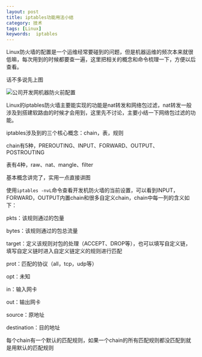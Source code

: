 ```yaml
---
layout: post
title: iptables功能用法小结
category: 技术
tags: [Linux] 
keywords:  iptables
---
```


Linux防火墙的配置是一个运维经常要碰到的问题，但是机器运维的频次本来就很低嘛，每次用到的时候都要查一遍，这里把相关的概念和命令梳理一下，方便以后查看。

话不多说先上图

![公司开发网机器防火前配置](http://shp.qpic.cn/zc_large/0/838_1488187305000/800)

Linux的iptables防火墙主要能实现的功能是nat转发和网络包过滤，nat转发一般涉及到搭建软路由的时候才会用到，这里先不讨论，主要小结一下网络包过滤的功能。

iptables涉及到的三个核心概念：chain，表，规则

chain有5种，PREROUTING、INPUT、FORWARD、OUTPUT、POSTROUTING

表有4种，raw、nat、mangle、filter

基本概念讲完了，实用一点直接讲图

使用`iptables -nvL`命令查看开发机防火墙的当前设置，可以看到INPUT，FORWARD，OUTPUT内置chain和很多自定义chain，chain中每一列的含义如下：

pkts：该规则通过的包量

bytes：该规则通过的包总流量

target：定义该规则对包的处理（ACCEPT、DROP等），也可以填写自定义链，填写自定义链时进入自定义链定义的规则进行匹配

prot：匹配的协议（all，tcp，udp等）

opt：未知

in：输入网卡

out：输出网卡

source：原地址

destination：目的地址

每个chain有一个默认的匹配规则，如果一个chain的所有匹配规则都没匹配到就是用默认的匹配规则

